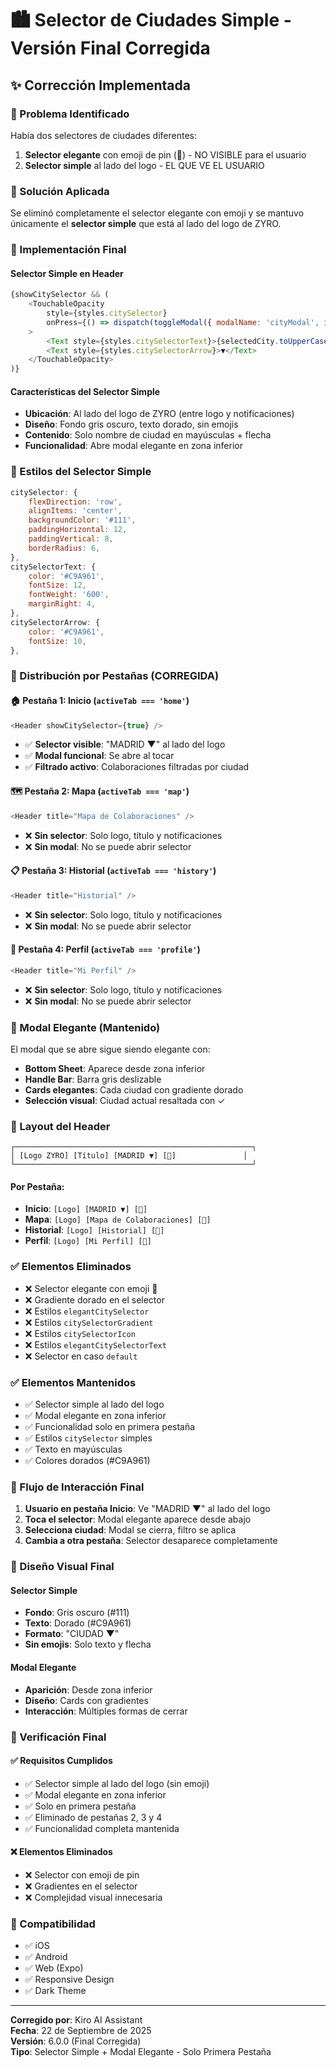 # 🏙️ Selector de Ciudades Simple - Versión Final Corregida

## ✨ Corrección Implementada

### 🎯 Problema Identificado
Había dos selectores de ciudades diferentes:
1. **Selector elegante** con emoji de pin (📍) - NO VISIBLE para el usuario
2. **Selector simple** al lado del logo - EL QUE VE EL USUARIO

### 🔧 Solución Aplicada
Se eliminó completamente el selector elegante con emoji y se mantuvo únicamente el **selector simple** que está al lado del logo de ZYRO.

### 📱 Implementación Final

#### Selector Simple en Header
```javascript
{showCitySelector && (
    <TouchableOpacity
        style={styles.citySelector}
        onPress={() => dispatch(toggleModal({ modalName: 'cityModal', isOpen: true }))}
    >
        <Text style={styles.citySelectorText}>{selectedCity.toUpperCase()}</Text>
        <Text style={styles.citySelectorArrow}>▼</Text>
    </TouchableOpacity>
)}
```

#### Características del Selector Simple
- **Ubicación**: Al lado del logo de ZYRO (entre logo y notificaciones)
- **Diseño**: Fondo gris oscuro, texto dorado, sin emojis
- **Contenido**: Solo nombre de ciudad en mayúsculas + flecha
- **Funcionalidad**: Abre modal elegante en zona inferior

### 🎨 Estilos del Selector Simple

```javascript
citySelector: {
    flexDirection: 'row',
    alignItems: 'center',
    backgroundColor: '#111',
    paddingHorizontal: 12,
    paddingVertical: 8,
    borderRadius: 6,
},
citySelectorText: {
    color: '#C9A961',
    fontSize: 12,
    fontWeight: '600',
    marginRight: 4,
},
citySelectorArrow: {
    color: '#C9A961',
    fontSize: 10,
},
```

### 📱 Distribución por Pestañas (CORREGIDA)

#### 🏠 **Pestaña 1: Inicio** (`activeTab === 'home'`)
```javascript
<Header showCitySelector={true} />
```
- ✅ **Selector visible**: "MADRID ▼" al lado del logo
- ✅ **Modal funcional**: Se abre al tocar
- ✅ **Filtrado activo**: Colaboraciones filtradas por ciudad

#### 🗺️ **Pestaña 2: Mapa** (`activeTab === 'map'`)
```javascript
<Header title="Mapa de Colaboraciones" />
```
- ❌ **Sin selector**: Solo logo, título y notificaciones
- ❌ **Sin modal**: No se puede abrir selector

#### 📋 **Pestaña 3: Historial** (`activeTab === 'history'`)
```javascript
<Header title="Historial" />
```
- ❌ **Sin selector**: Solo logo, título y notificaciones
- ❌ **Sin modal**: No se puede abrir selector

#### 👤 **Pestaña 4: Perfil** (`activeTab === 'profile'`)
```javascript
<Header title="Mi Perfil" />
```
- ❌ **Sin selector**: Solo logo, título y notificaciones
- ❌ **Sin modal**: No se puede abrir selector

### 🔄 Modal Elegante (Mantenido)

El modal que se abre sigue siendo elegante con:
- **Bottom Sheet**: Aparece desde zona inferior
- **Handle Bar**: Barra gris deslizable
- **Cards elegantes**: Cada ciudad con gradiente dorado
- **Selección visual**: Ciudad actual resaltada con ✓

### 🎯 Layout del Header

```
┌─────────────────────────────────────────────────────┐
│ [Logo ZYRO] [Título] [MADRID ▼] [🔔]               │
└─────────────────────────────────────────────────────┘
```

#### Por Pestaña:
- **Inicio**: `[Logo] [MADRID ▼] [🔔]`
- **Mapa**: `[Logo] [Mapa de Colaboraciones] [🔔]`
- **Historial**: `[Logo] [Historial] [🔔]`
- **Perfil**: `[Logo] [Mi Perfil] [🔔]`

### ✅ Elementos Eliminados

- ❌ Selector elegante con emoji 📍
- ❌ Gradiente dorado en el selector
- ❌ Estilos `elegantCitySelector`
- ❌ Estilos `citySelectorGradient`
- ❌ Estilos `citySelectorIcon`
- ❌ Estilos `elegantCitySelectorText`
- ❌ Selector en caso `default`

### ✅ Elementos Mantenidos

- ✅ Selector simple al lado del logo
- ✅ Modal elegante en zona inferior
- ✅ Funcionalidad solo en primera pestaña
- ✅ Estilos `citySelector` simples
- ✅ Texto en mayúsculas
- ✅ Colores dorados (#C9A961)

### 🔧 Flujo de Interacción Final

1. **Usuario en pestaña Inicio**: Ve "MADRID ▼" al lado del logo
2. **Toca el selector**: Modal elegante aparece desde abajo
3. **Selecciona ciudad**: Modal se cierra, filtro se aplica
4. **Cambia a otra pestaña**: Selector desaparece completamente

### 🎨 Diseño Visual Final

#### Selector Simple
- **Fondo**: Gris oscuro (#111)
- **Texto**: Dorado (#C9A961)
- **Formato**: "CIUDAD ▼"
- **Sin emojis**: Solo texto y flecha

#### Modal Elegante
- **Aparición**: Desde zona inferior
- **Diseño**: Cards con gradientes
- **Interacción**: Múltiples formas de cerrar

### 📝 Verificación Final

#### ✅ Requisitos Cumplidos
- ✅ Selector simple al lado del logo (sin emoji)
- ✅ Modal elegante en zona inferior
- ✅ Solo en primera pestaña
- ✅ Eliminado de pestañas 2, 3 y 4
- ✅ Funcionalidad completa mantenida

#### ❌ Elementos Eliminados
- ❌ Selector con emoji de pin
- ❌ Gradientes en el selector
- ❌ Complejidad visual innecesaria

### 🔄 Compatibilidad

- ✅ iOS
- ✅ Android
- ✅ Web (Expo)
- ✅ Responsive Design
- ✅ Dark Theme

---

**Corregido por**: Kiro AI Assistant  
**Fecha**: 22 de Septiembre de 2025  
**Versión**: 6.0.0 (Final Corregida)  
**Tipo**: Selector Simple + Modal Elegante - Solo Primera Pestaña